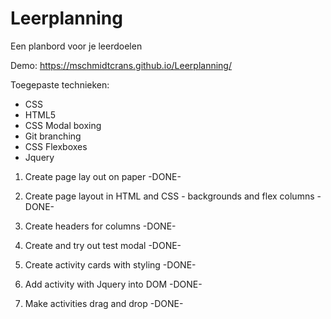 # Leerplanning
Een planbord voor je leerdoelen

Demo: https://mschmidtcrans.github.io/Leerplanning/

Toegepaste technieken:
- CSS
- HTML5
- CSS Modal boxing
- Git branching
- CSS Flexboxes
- Jquery

1. Create page lay out on paper -DONE-

2. Create page layout in HTML and CSS - backgrounds and flex columns -DONE-

3. Create headers for columns -DONE-

4. Create and try out test modal -DONE-

5. Create activity cards with styling -DONE-

6. Add activity with Jquery into DOM -DONE-

7. Make activities drag and drop -DONE-
